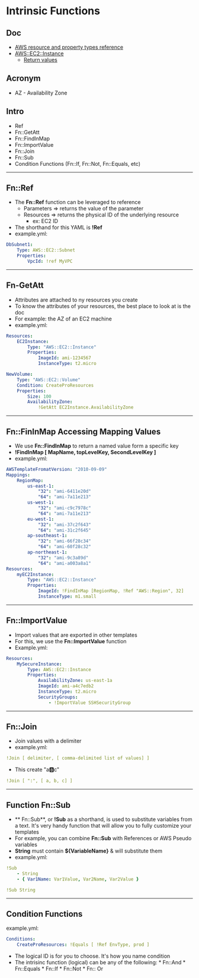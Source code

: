 # Intrinsic Functions

## Doc
* [AWS resource and property types reference](https://docs.aws.amazon.com/AWSCloudFormation/latest/UserGuide/aws-template-resource-type-ref.html)
* [AWS::EC2::Instance](https://docs.aws.amazon.com/AWSCloudFormation/latest/UserGuide/aws-properties-ec2-instance.html)
    * [Return values](https://docs.aws.amazon.com/AWSCloudFormation/latest/UserGuide/aws-properties-ec2-instance.html#aws-properties-ec2-instance-return-values)

## Acronym
* AZ - Availability Zone

## Intro
* Ref
* Fn::GetAtt
* Fn::FindInMap
* Fn::ImportValue
* Fn::Join
* Fn::Sub
* Condition Functions (Fn::If, Fn::Not, Fn::Equals, etc)

---

## Fn::Ref
* The **Fn::Ref** function can be leveraged to reference
    * Parameters => returns the value of the parameter
    * Resources => returns the physical ID of the underlying resource
        * ex: EC2 ID
* The shorthand for this YAML is **!Ref**
* example.yml:
````yml
DbSubnet1:
    Type: AWS::EC2::Subnet
    Properties:
        VpcId: !ref MyVPC
````

---

## Fn-GetAtt
* Attributes are attached to ny resources you create
* To know the attributes of your resources, the best place to look at is the doc
* For example: the AZ of an EC2 machine
* example.yml:
````yml
Resources:
    EC2Instance:
        Type: "AWS::EC2::Instance"
        Properties:
            ImageId: ami-1234567
            InstanceType: t2.micro
````
````yml
NewVolume:
    Type: "AWS::EC2::Volume"
    Condition: CreateProResources
    Properties:
        Size: 100
        AvailabilityZone:
            !GetAtt EC2Instance.AvailabilityZone
````

---

## Fn::FinInMap Accessing Mapping Values
* We use **Fn::FindInMap** to return a named value form a specific key
* **!FindInMap [ MapName, topLevelKey, SecondLevelKey ]**
* example.yml:
````yml
AWSTemplateFromatVersion: "2010-09-09"
Mappings:
    RegionMap:
        us-east-1:
            "32": "ami-6411e20d"
            "64": "ami-7a11e213"
        us-west-1:
            "32": "ami-c9c7978c"
            "64": "ami-7a11e213"
        eu-west-1:
            "32": "ami-37c2f643"
            "64": "ami-31c2f645"
        ap-southeast-1:
            "32": "ami-66f28c34"
            "64": "ami-60f28c32"
        ap-northeast-1:
            "32": "ami-9c3a89d"
            "64": "ami-a003a8a1"
Resources:
    myEC2Instance:
        Type: "AWS::EC2::Instance"
        Properties:
            ImageId: !FindInMap [RegionMap, !Ref "AWS::Region", 32]
            InstanceType: m1.small
````

---

## Fn::ImportValue
* Import values that are exported in other templates
* For this, we use the **Fn::ImportValue** function
* Example.yml:
````yml
Resources:
    MySecureInstance:
        Type: AWS::EC2::Instance
        Properties:
            AvailabilityZone: us-east-1a
            ImageId: ami-a4c7edb2
            InstanceType: t2.micro
            SecurityGroups:
                - !ImportValue SSHSecurityGroup
````

---

## Fn::Join
* Join values with a delimiter
* example.yml:
````yml
!Join [ delimiter, [ comma-delimited list of values] ]
````
* This create "a:b:c"
````yml
!Join [ ":", [ a, b, c] ]
````

---

## Function Fn::Sub
* ** Fn::Sub**, or **!Sub** as a shorthand, is used to substitute variables from a text. It's very handy function
   that will allow you to fully customize your templates
* For example, you can combine **Fn::Sub** with References or AWS Pseudo variables
* **String** must contain **${VariableName}** & will substitute them
* example.yml:
````yml
!Sub
    - String
    - { Var1Name: Var1Value, Var2Name, Var2Value }
````
````yml
!Sub String
````

---

## Condition Functions
example.yml:
````yaml
Conditions:
    CreateProResources: !Equals [ !Ref EnvType, prod ]
````
* The logical ID is for you to choose. It's how you name condition
* The intrisinc function (logical) can be any of the following:
      * Fn::And
      * Fn::Equals
      * Fn::If
      * Fn::Not
      * Fn:: Or
